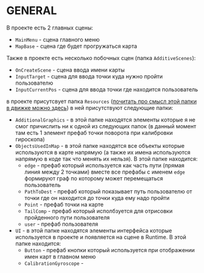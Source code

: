 # GENERAL

В проекте есть 2 главных сцены:
* `MainMenu` - сцена главного меню
* `MapBase` - сцена где будет прогружаться карта

Также в проекте есть несколько побочных сцен (папка `AdditiveScenes`):
* `OnCreateScene` - сцена ввода имени карты
* `InputTarget` - сцена для ввода точки куда нужно пройти пользователю
* `InputCurrentPos` - сцена для ввода точки где находится пользователь

в проекте присутсвует папка `Resources` ([почитать про смысл этой папки в движке можно здесь](https://docs.unity3d.com/ScriptReference/Resources.html))
в ней присутствуют следующие папки:
* `AdditionalGraphics` - в этой папке находятся элементы которые я не смог причислить ни к одной из следующих папок (в данный момент там есть 1 элемент
    префаб точки поворота при калибровки гироскопа)
* `ObjectsUsedInMap` - в этой папке находятся все объекты которые используются в карте напрямую (а также их имена используются напрямую в коде так что менять их         нельзя). В этой папке находится:
    * `edge` - префаб который используется как часть пути (прямая линия между 2 точками) вместе все префабы с именем `edge` формируют граф по которому может                перемещаться пользователь
    * `PathToDest` - префаб который показывает путь пользователю от точки где он находится до точки куда ему надо пройти
    * `Point` - префаб точки на карте
    * `TailComp` - префаб который исполбзуется для отрисовки пройденного пути пользователя
    * `user` - префаб пользователя
* `UI` - в этой папке находятся элементы интерфейса которые используется в проекте и появляется на сцене в Runtime. В этой папке находится:
    * `Button` - префаб кнопки который используется при отображении имен карт в главном меню
    * `CalibrationGyroscope` - 
